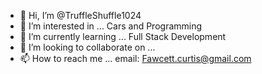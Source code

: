 - 👋 Hi, I’m @TruffleShuffle1024
- 👀 I’m interested in ... Cars and Programming
- 🌱 I’m currently learning ... Full Stack Development
- 💞️ I’m looking to collaborate on ...
- 📫 How to reach me ... email: Fawcett.curtis@gmail.com

<!---
TruffleShuffle1024/TruffleShuffle1024 is a ✨ special ✨ repository because its `README.md` (this file) appears on your GitHub profile.
You can click the Preview link to take a look at your changes.
--->
